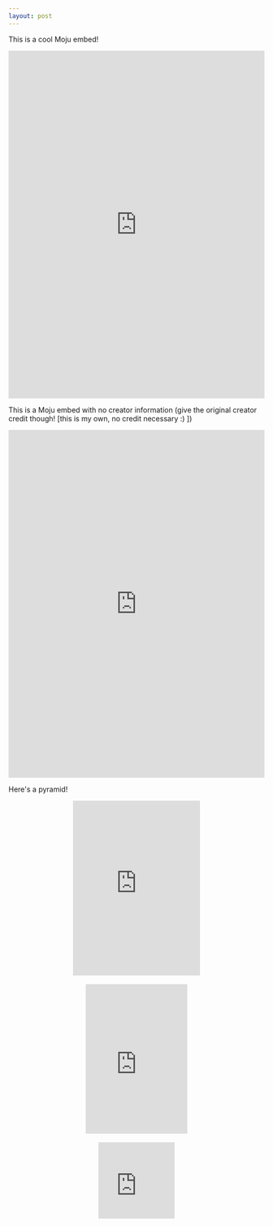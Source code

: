 ```yaml
---
layout: post
---
```


This is a cool Moju embed!

<style>.moju-container{position:relative;margin:0 auto;padding:100% 0 180px;max-width:600px;height:0;overflow:hidden;}.moju-container iframe{position:absolute;top:0;left:0;width:1px;min-width:100%;*width:100%;height:100%;border:none;}</style><div class="moju-container"><iframe src="https://getmoju.com/e/xBEmpSS1LIEB" seamless frameBorder="0" scrolling="no"></iframe></div>

This is a Moju embed with no creator information (give the original creator credit though! [this is my own, no credit necessary :) ])

<div class="moju-container"><iframe src="https://getmoju.com/e/Ypsojy4fhZw?noinfo" seamless frameBorder="0" scrolling="no"></div>

This is a small (but still cool) Moju embed!

<style>.small {max-width:300px}</style>
<div class="moju-container small"><iframe src="https://getmoju.com/e/xBEmpSS1LIEB" seamless frameBorder="0" style="border:none;" scrolling="no"></iframe></div>

Here's a pyramid!

<div class="moju-container" style="padding:344px 0 0;max-width: 250px"><iframe src="https://getmoju.com/e/RTqfSzIQhoEB" seamless frameBorder="0" scrolling="no"></iframe></div>

<br>

<div class="moju-container" style="padding:294px 0 0;max-width: 200px"><iframe src="https://getmoju.com/e/QmOzKtZagIEB" seamless frameBorder="0" scrolling="no"></iframe></div>

<br>

<div class="moju-container" style="padding:150px 0 0;max-width: 150px"><iframe src="https://getmoju.com/e/RMqclttxu38B" seamless frameBorder="0" scrolling="no"></iframe></div>
